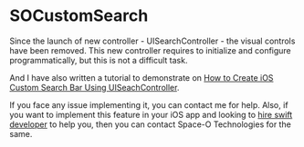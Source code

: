 # SOCustomSearch

Since the launch of new controller - UISearchController - the visual controls have been removed. This new controller requires to initialize and configure programmatically, but this is not a difficult task.

And I have also written a tutorial to demonstrate on [How to Create iOS Custom Search Bar Using UISeachController](https://www.spaceotechnologies.com/custom-ios-search-bar-uiseachcontroller-example/).

If you face any issue implementing it, you can contact me for help. Also, if you want to implement this feature in your iOS app and looking to [hire swift developer](http://www.spaceotechnologies.com/hire-swift-developer/) to help you, then you can contact Space-O Technologies for the same.

